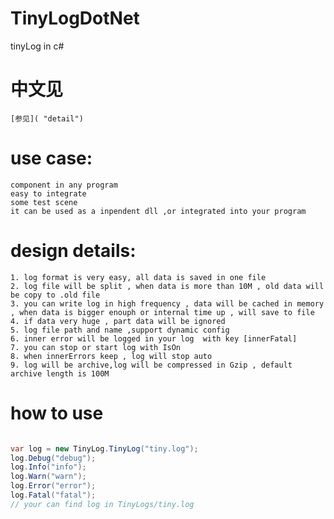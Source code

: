 ﻿# TinyLogDotNet
tinyLog in c#

# 中文见
	[参见]( "detail")

# use case:
	component in any program  
	easy to integrate  
	some test scene  
	it can be used as a inpendent dll ,or integrated into your program  

# design details:
	1. log format is very easy, all data is saved in one file  
	2. log file will be split , when data is more than 10M , old data will be copy to .old file  
	3. you can write log in high frequency , data will be cached in memory , when data is bigger enouph or internal time up , will save to file  
	4. if data very huge , part data will be ignored  
	5. log file path and name ,support dynamic config   
	6. inner error will be logged in your log  with key [innerFatal]
	7. you can stop or start log with IsOn  
	8. when innerErrors keep , log will stop auto 
	9. log will be archive,log will be compressed in Gzip , default archive length is 100M
# how to use

```c#

var log = new TinyLog.TinyLog("tiny.log");
log.Debug("debug");
log.Info("info");
log.Warn("warn");
log.Error("error");
log.Fatal("fatal");
// your can find log in TinyLogs/tiny.log

```
